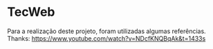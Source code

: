 # TecWeb

Para a realização deste projeto, foram utilizadas algumas referências.
Thanks:
	https://www.youtube.com/watch?v=NDcfKNQBqAk&t=1433s